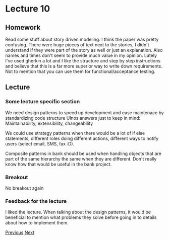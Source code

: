 # Lecture 10
## Homework
Read some stuff about story driven modeling. I think the paper was pretty confusing. There were huge pieces of text next to the stories, I didn't understand if they were part of the story as well or just an explanation. Also names and times don't seem to provide much value in my opinion. Lately I've used gherkin a lot and I like the structure and step by step instructions and believe that this is a far more superior way to write down requirements. Not to mention that you can use them for functional/acceptance testing. 

## Lecture

### Some lecture specific section

We need design patterns to speed up development and ease maintenace by standardizing code structure
Ulnos answers just to keep in mind: Maintainability, extensibility, changeability

We could use strategy patterns when there would be a lot of if else statements, different roles doing different actions, different ways to notify users (select email, SMS, fax :D).

Composite patterns in bank should be used when handling objects that are part of the same hierarchy the same when they are different. Don't really know how that would be useful in the bank project.
### Breakout
No breakout again

### Feedback for the lecture
I liked the lecture. When talking about the design patterns, it would be beneficial to mention what problems they solve before going in to details about how to implement them.


[Previous](./Reflections/lecture9.md) [Next](./Reflections/lecture11.md)